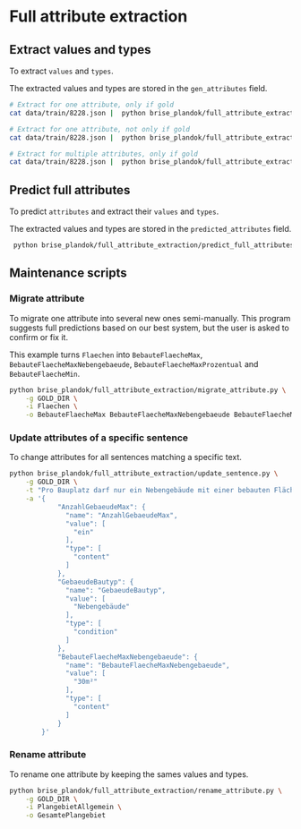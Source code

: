 # Full attribute extraction

## Extract values and types

To extract `values` and `types`. 

The extracted values and types are stored in the `gen_attributes` field.

```bash
# Extract for one attribute, only if gold
cat data/train/8228.json |  python brise_plandok/full_attribute_extraction/extract_types_and_values.py -t -v -a Planzeichen -g  | jq '.sens[] | .id, .text, .gen_attributes'

# Extract for one attribute, not only if gold
cat data/train/8228.json |  python brise_plandok/full_attribute_extraction/extract_types_and_values.py -t -v -a WidmungUndZweckbestimmung  | jq '.sens[] | .id, .text, .gen_attributes'

# Extract for multiple attributes, only if gold
cat data/train/8228.json |  python brise_plandok/full_attribute_extraction/extract_types_and_values.py -t -v -a Planzeichen WidmungUndZweckbestimmung -g | jq '.sens[] | .id, .text, .gen_attributes'
```

## Predict full attributes

To predict `attributes` and extract their `values` and `types`. 

The extracted values and types are stored in the `predicted_attributes` field.

```bash
 python brise_plandok/full_attribute_extraction/predict_full_attributes.py -d data/train/8228.json -c |  jq '.sens[] | .id, .text, .predicted_attributes'
```

## Maintenance scripts

### Migrate attribute

To migrate one attribute into several new ones semi-manually. This program suggests full predictions based on our best system, but the user is asked to confirm or fix it.

This example turns `Flaechen` into `BebauteFlaecheMax`, `BebauteFlaecheMaxNebengebaeude`, `BebauteFlaecheMaxProzentual` and `BebauteFlaecheMin`.

```bash
python brise_plandok/full_attribute_extraction/migrate_attribute.py \
    -g GOLD_DIR \
    -i Flaechen \
    -o BebauteFlaecheMax BebauteFlaecheMaxNebengebaeude BebauteFlaecheMaxProzentual BebauteFlaecheMin
```

### Update attributes of a specific sentence

To change attributes for all sentences matching a specific text.

```bash
python brise_plandok/full_attribute_extraction/update_sentence.py \
    -g GOLD_DIR \
    -t "Pro Bauplatz darf nur ein Nebengebäude mit einer bebauten Fläche von maximal 30m² errichtet werden." \
    -a '{
            "AnzahlGebaeudeMax": {
              "name": "AnzahlGebaeudeMax",
              "value": [
                "ein"
              ],
              "type": [
                "content"
              ]
            },
            "GebaeudeBautyp": {
              "name": "GebaeudeBautyp",
              "value": [
                "Nebengebäude"
              ],
              "type": [
                "condition"
              ]
            },
            "BebauteFlaecheMaxNebengebaeude": {
              "name": "BebauteFlaecheMaxNebengebaeude",
              "value": [
                "30m²"
              ],
              "type": [                     
                "content"
              ]
            }
        }'
```

### Rename attribute

To rename one attribute by keeping the sames values and types.

```bash
python brise_plandok/full_attribute_extraction/rename_attribute.py \
    -g GOLD_DIR \
    -i PlangebietAllgemein \
    -o GesamtePlangebiet
```

